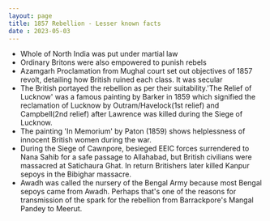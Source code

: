 ```yaml
---
layout: page
title: 1857 Rebellion - Lesser known facts
date : 2023-05-03
---
```



- Whole of North India was put under martial law
- Ordinary Britons were also empowered to punish rebels
- Azamgarh Proclamation from Mughal court set out objectives of 1857 revolt, detailing how British ruined each class. It was secular
- The British portayed the rebellion as per their suitability.'The Relief of Lucknow' was a famous painting by Barker in 1859 which signified the reclamation of Lucknow by Outram/Havelock(1st relief) and Campbell(2nd relief) after Lawrence was killed during the Siege of Lucknow.
- The painting 'In Memorium' by Paton (1859) shows helplessness of innocent British women during the war.
- During the Siege of Cawnpore, besieged EEIC forces surrendered to Nana Sahib for a safe passage to Allahabad, but British civilians were massacred at Satichaura Ghat. In return Britishers later killed Kanpur sepoys in the Bibighar massacre.
- Awadh was called the nursery of the Bengal Army because most Bengal sepoys came from Awadh. Perhaps that's one of the reasons for transmission of the spark for the rebellion from Barrackpore's Mangal Pandey to Meerut.